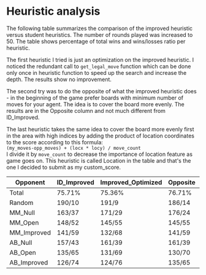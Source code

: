 
# Heuristic analysis

The following table summarizes the comparison of the improved heuristic versus student heuristics. The number of rounds played was increased to 50. The table shows percentage of total wins and wins/losses ratio per heuristic.

The first heuristic I tried is just an optimization on the improved heuristic. I noticed the redundant call to `get_legal_move` function which can be done only once in heuristic function to speed up the search and increase the depth. The results show no improvement.

The second try was to do the opposite of what the improved heuristic does - in the beginning of the game prefer boards with minimum number of moves for your agent. The idea is to cover the board more evenly. The results are in the Opposite column and not much different from ID_Improved.

The last heuristic takes the same idea to cover the board more evenly first in the area with high indices by adding the product of location coordinates to the score according to this formula:  
`(my_moves-opp_moves) + (locx * locy) / move_count`  
I divide it by `move_count` to decrease the importance of location feature as game goes on.
This heuristic is called Location in the table and that's the one I decided to submit as my custom_score.

Opponent | ID_Improved | Improved_Optimized | Opposite | Location
------- | ---------- | --------- | ----------- | -----------
Total | 75.71%   | 75.36% | 76.71% | 79.50%
Random | 190/10 | 191/9 |  186/14 | 187/13
MM_Null | 163/37 | 171/29 |  176/24 | 173/27
MM_Open | 148/52 | 145/55 |  145/55 | 144/56
MM_Improved | 141/59 | 132/68 | 141/59 | 152/48
AB_Null | 157/43 | 161/39 | 161/39 | 166/34
AB_Open | 135/65 | 131/69 | 130/70 | 144/56
AB_Improved | 126/74 | 124/76 | 135/65 | 147/53
